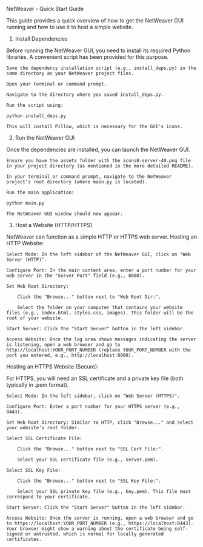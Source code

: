 NetWeaver - Quick Start Guide

This guide provides a quick overview of how to get the NetWeaver GUI running and how to use it to host a simple website.
1. Install Dependencies

Before running the NetWeaver GUI, you need to install its required Python libraries. A convenient script has been provided for this purpose.

    Save the dependency installation script (e.g., install_deps.py) in the same directory as your NetWeaver project files.

    Open your terminal or command prompt.

    Navigate to the directory where you saved install_deps.py.

    Run the script using:

    python install_deps.py

    This will install Pillow, which is necessary for the GUI's icons.

2. Run the NetWeaver GUI

Once the dependencies are installed, you can launch the NetWeaver GUI.

    Ensure you have the assets folder with the icons8-server-40.png file in your project directory (as mentioned in the more detailed README).

    In your terminal or command prompt, navigate to the NetWeaver project's root directory (where main.py is located).

    Run the main application:

    python main.py

    The NetWeaver GUI window should now appear.

3. Host a Website (HTTP/HTTPS)

NetWeaver can function as a simple HTTP or HTTPS web server.
Hosting an HTTP Website:

    Select Mode: In the left sidebar of the NetWeaver GUI, click on "Web Server (HTTP)".

    Configure Port: In the main content area, enter a port number for your web server in the "Server Port" field (e.g., 8080).

    Set Web Root Directory:

        Click the "Browse..." button next to "Web Root Dir:".

        Select the folder on your computer that contains your website files (e.g., index.html, styles.css, images). This folder will be the root of your website.

    Start Server: Click the "Start Server" button in the left sidebar.

    Access Website: Once the log area shows messages indicating the server is listening, open a web browser and go to http://localhost:YOUR_PORT_NUMBER (replace YOUR_PORT_NUMBER with the port you entered, e.g., http://localhost:8080).

Hosting an HTTPS Website (Secure):

For HTTPS, you will need an SSL certificate and a private key file (both typically in .pem format).

    Select Mode: In the left sidebar, click on "Web Server (HTTPS)".

    Configure Port: Enter a port number for your HTTPS server (e.g., 8443).

    Set Web Root Directory: Similar to HTTP, click "Browse..." and select your website's root folder.

    Select SSL Certificate File:

        Click the "Browse..." button next to "SSL Cert File:".

        Select your SSL certificate file (e.g., server.pem).

    Select SSL Key File:

        Click the "Browse..." button next to "SSL Key File:".

        Select your SSL private key file (e.g., key.pem). This file must correspond to your certificate.

    Start Server: Click the "Start Server" button in the left sidebar.

    Access Website: Once the server is running, open a web browser and go to https://localhost:YOUR_PORT_NUMBER (e.g., https://localhost:8443). Your browser might show a warning about the certificate being self-signed or untrusted, which is normal for locally generated certificates.
